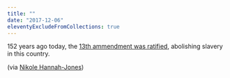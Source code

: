 ```yaml
---
title: ""
date: "2017-12-06"
eleventyExcludeFromCollections: true
---
```


152 years ago today, the [13th ammendment was ratified](https://www.ourdocuments.gov/doc.php?flash=false&doc=40), abolishing slavery in this country.

(via [Nikole Hannah-Jones](https://twitter.com/nhannahjones/status/938412156386791424))

